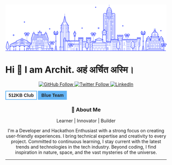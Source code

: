 ![Banner](./bnr.png)
# Hi 👋 I am Archit. अहं अर्चित अस्मि।
<p align="center">
  <a href="https://github.architjain.dev">
    <img src="https://img.shields.io/github/followers/Archit-Jain-Github?label=Follow&style=social" alt="GitHub Follow">
  </a>
  <a href="https://x.architjain.dev">
    <img src="https://img.shields.io/twitter/follow/thissarchitjain?style=social" alt="Twitter Follow">
  </a>
  <a href="https://linkedin.architjain.dev">
    <img src="https://img.shields.io/badge/-thisisarchitjain-blue?style=flat&logo=Linkedin&logoColor=white&link=https://www.linkedin.com/in/thisisarchitjain/" alt="LinkedIn">
  </a>
  <div style="text-decoration: none; color: #212121; font-weight: bold; padding: .25rem 0; font-family: sans-serif; transition: .4s;" class="kb-club">
  <a target="blank" href="https://512kb.club" style="text-decoration: none; color: #212121; font-weight: bold; padding: .25rem 0; font-family: sans-serif; transition: .4s;">
    <span style="border: 2px solid #64B5F6; padding: .25rem .5rem;">512KB Club</span>
    <span style="border: 2px solid #64B5F6; padding: .25rem .5rem; background: #64B5F6; color: #212121;">Blue Team</span>
  </a>
</div>
</p>

<h3 align="center">🚀 About Me</h3>

<p align="center">
  Learner | Innovator | Builder
</p>

<p align="center">
  I'm a Developer and Hackathon Enthusiast with a strong focus on creating user-friendly experiences. I bring technical expertise and creativity to every project. Committed to continuous learning, I stay current with the latest trends and technologies in the tech industry. Beyond coding, I find inspiration in nature, space, and the vast mysteries of the universe.
</p>

---
